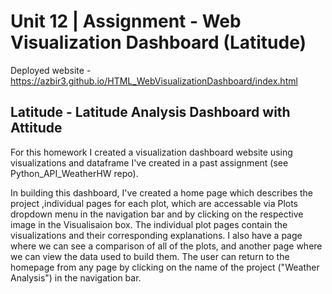 # Unit 12 | Assignment - Web Visualization Dashboard (Latitude)

Deployed website - https://azbir3.github.io/HTML_WebVisualizationDashboard/index.html 

## Latitude - Latitude Analysis Dashboard with Attitude

For this homework I created a visualization dashboard website using visualizations and dataframe I've created in a past assignment (see Python_API_WeatherHW repo). 

In building this dashboard, I've created a home page which describes the project ,individual pages for each plot, which are accessable via Plots dropdown menu in the navigation bar and by clicking on the respective image in the Visualisaion box. The individual plot pages contain the visualizations and their corresponding explanations. I also have a page where we can see a comparison of all of the plots, and another page where we can view the data used to build them. The user can return to the homepage from any page by clicking on the name of the project ("Weather Analysis") in the navigation bar.

